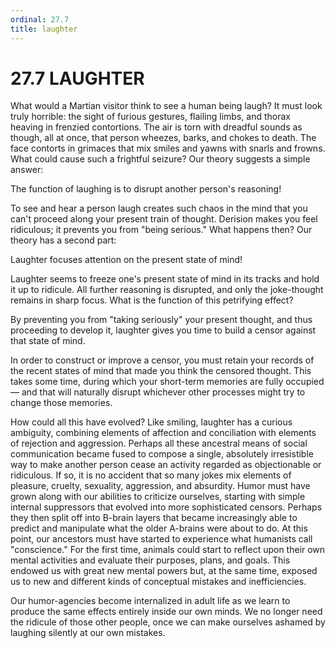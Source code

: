 ```yaml
---
ordinal: 27.7
title: laughter
---
```


# 27.7 LAUGHTER

What would a Martian visitor think to see a human being laugh? It must look truly horrible: the sight of furious gestures, flailing limbs, and thorax heaving in frenzied contortions. The air is torn with dreadful sounds as though, all at once, that person wheezes, barks, and chokes to death. The face contorts in grimaces that mix smiles and yawns with snarls and frowns. What could cause such a frightful seizure? Our theory suggests a simple answer:

The function of laughing is to disrupt another person's reasoning!

To see and hear a person laugh creates such chaos in the mind that you can't proceed along your present train of thought. Derision makes you feel ridiculous; it prevents you from "being serious." What happens then? Our theory has a second part:

Laughter focuses attention on the present state of mind!

Laughter seems to freeze one's present state of mind in its tracks and hold it up to ridicule. All further reasoning is disrupted, and only the joke-thought remains in sharp focus. What is the function of this petrifying effect?

By preventing you from "taking seriously" your present thought, and thus proceeding to develop it, laughter gives you time to build a censor against that state of mind.

In order to construct or improve a censor, you must retain your records of the recent states of mind that made you think the censored thought. This takes some time, during which your short-term memories are fully occupied &mdash; and that will naturally disrupt whichever other processes might try to change those memories.

How could all this have evolved? Like smiling, laughter has a curious ambiguity, combining elements of affection and conciliation with elements of rejection and aggression. Perhaps all these ancestral means of social communication became fused to compose a single, absolutely irresistible way to make another person cease an activity regarded as objectionable or ridiculous. If so, it is no accident that so many jokes mix elements of pleasure, cruelty, sexuality, aggression, and absurdity. Humor must have grown along with our abilities to criticize ourselves, starting with simple internal suppressors that evolved into more sophisticated censors. Perhaps they then split off into B-brain layers that became increasingly able to predict and manipulate what the older A-brains were about to do. At this point, our ancestors must have started to experience what humanists call "conscience." For the first time, animals could start to reflect upon their own mental activities and evaluate their purposes, plans, and goals. This endowed us with great new mental powers but, at the same time, exposed us to new and different kinds of conceptual mistakes and inefficiencies.

Our humor-agencies become internalized in adult life as we learn to produce the same effects entirely inside our own minds. We no longer need the ridicule of those other people, once we can make ourselves ashamed by laughing silently at our own mistakes.
